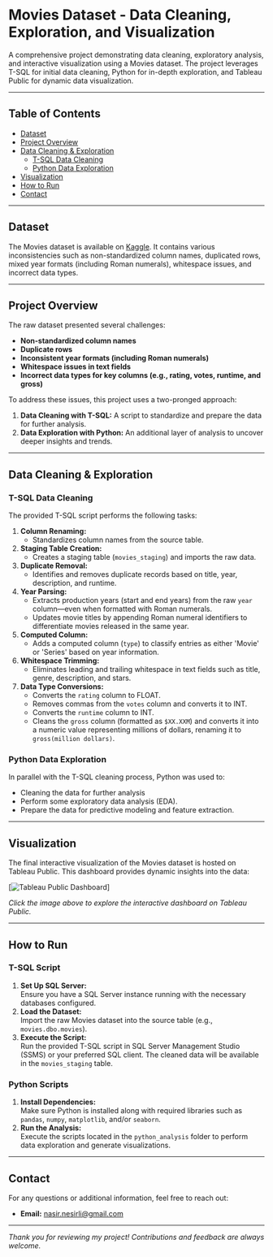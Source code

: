 # Movies Dataset - Data Cleaning, Exploration, and Visualization

A comprehensive project demonstrating data cleaning, exploratory analysis, and interactive visualization using a Movies dataset. The project leverages T-SQL for initial data cleaning, Python for in-depth exploration, and Tableau Public for dynamic data visualization.

---

## Table of Contents

- [Dataset](#dataset)
- [Project Overview](#project-overview)
- [Data Cleaning & Exploration](#data-cleaning--exploration)
  - [T-SQL Data Cleaning](#t-sql-data-cleaning)
  - [Python Data Exploration](#python-data-exploration)
- [Visualization](#visualization)
- [How to Run](#how-to-run)
- [Contact](#contact)

---

## Dataset

The Movies dataset is available on [Kaggle](https://www.kaggle.com/datasets/bharatnatrayn/movies-dataset-for-extracion-prediction?select=movies.csv). It contains various inconsistencies such as non-standardized column names, duplicated rows, mixed year formats (including Roman numerals), whitespace issues, and incorrect data types.

---

## Project Overview

The raw dataset presented several challenges:
- **Non-standardized column names**
- **Duplicate rows**
- **Inconsistent year formats (including Roman numerals)**
- **Whitespace issues in text fields**
- **Incorrect data types for key columns (e.g., rating, votes, runtime, and gross)**

To address these issues, this project uses a two-pronged approach:
1. **Data Cleaning with T-SQL:** A script to standardize and prepare the data for further analysis.
2. **Data Exploration with Python:** An additional layer of analysis to uncover deeper insights and trends.

---

## Data Cleaning & Exploration

### T-SQL Data Cleaning

The provided T-SQL script performs the following tasks:

1. **Column Renaming:**  
   - Standardizes column names from the source table.
2. **Staging Table Creation:**  
   - Creates a staging table (`movies_staging`) and imports the raw data.
3. **Duplicate Removal:**  
   - Identifies and removes duplicate records based on title, year, description, and runtime.
4. **Year Parsing:**  
   - Extracts production years (start and end years) from the raw `year` column—even when formatted with Roman numerals.
   - Updates movie titles by appending Roman numeral identifiers to differentiate movies released in the same year.
5. **Computed Column:**  
   - Adds a computed column (`type`) to classify entries as either 'Movie' or 'Series' based on year information.
6. **Whitespace Trimming:**  
   - Eliminates leading and trailing whitespace in text fields such as title, genre, description, and stars.
7. **Data Type Conversions:**  
   - Converts the `rating` column to FLOAT.
   - Removes commas from the `votes` column and converts it to INT.
   - Converts the `runtime` column to INT.
   - Cleans the `gross` column (formatted as `$XX.XXM`) and converts it into a numeric value representing millions of dollars, renaming it to `gross(million dollars)`.

### Python Data Exploration

In parallel with the T-SQL cleaning process, Python was used to:
- Cleaning the data for further analysis
- Perform some exploratory data analysis (EDA).
- Prepare the data for predictive modeling and feature extraction.

---

## Visualization

The final interactive visualization of the Movies dataset is hosted on Tableau Public. This dashboard provides dynamic insights into the data:

[![Tableau Public Dashboard](https://public.tableau.com/app/profile/nasir.nesirli/viz/Movies_17393855435270/Movies)]



*Click the image above to explore the interactive dashboard on Tableau Public.*

---

## How to Run

### T-SQL Script

1. **Set Up SQL Server:**  
   Ensure you have a SQL Server instance running with the necessary databases configured.
2. **Load the Dataset:**  
   Import the raw Movies dataset into the source table (e.g., `movies.dbo.movies`).
3. **Execute the Script:**  
   Run the provided T-SQL script in SQL Server Management Studio (SSMS) or your preferred SQL client. The cleaned data will be available in the `movies_staging` table.

### Python Scripts

1. **Install Dependencies:**  
   Make sure Python is installed along with required libraries such as `pandas`, `numpy`, `matplotlib`, and/or `seaborn`.
2. **Run the Analysis:**  
   Execute the scripts located in the `python_analysis` folder to perform data exploration and generate visualizations.

---

## Contact

For any questions or additional information, feel free to reach out:

- **Email:** [nasir.nesirli@gmail.com](mailto:nasir.nesirli@gmail.com)

---

*Thank you for reviewing my project! Contributions and feedback are always welcome.*


